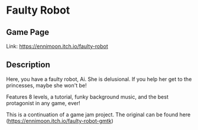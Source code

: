 # Faulty Robot

## Game Page

Link: <https://ennimoon.itch.io/faulty-robot>

## Description

Here, you have a faulty robot, Ai. She is delusional. If you help her get to the princesses, maybe she won't be!

Features 8 levels, a tutorial, funky background music, and the best protagonist in any game, ever!

This is a continuation of a game jam project. The original can be found here (<https://ennimoon.itch.io/faulty-robot-gmtk>)
